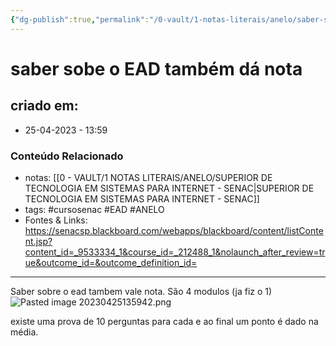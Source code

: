 ```yaml
---
{"dg-publish":true,"permalink":"/0-vault/1-notas-literais/anelo/saber-sobe-o-ead-tambem-da-nota/","tags":["cursosenac","EAD","ANELO"],"dgHomeLink":true,"dgShowLocalGraph":true,"dgShowFileTree":true,"dgEnableSearch":true}
---
```


# saber sobe o EAD também dá nota

## criado em: 
-  25-04-2023 - 13:59

### Conteúdo Relacionado
- notas: [[0 - VAULT/1 NOTAS LITERAIS/ANELO/SUPERIOR DE TECNOLOGIA EM SISTEMAS PARA INTERNET - SENAC\|SUPERIOR DE TECNOLOGIA EM SISTEMAS PARA INTERNET - SENAC]]
- tags: #cursosenac #EAD #ANELO 
- Fontes & Links: 
https://senacsp.blackboard.com/webapps/blackboard/content/listContent.jsp?content_id=_9533334_1&course_id=_212488_1&nolaunch_after_review=true&outcome_id=&outcome_definition_id=
---
Saber sobre o ead tambem vale nota.
São 4 modulos (ja fiz o 1)
![Pasted image 20230425135942.png](/img/user/0%20-%20VAULT/1%20NOTAS%20LITERAIS/ANELO/Pasted%20image%2020230425135942.png)

existe uma prova de 10 perguntas para cada e ao final um ponto é dado na média.
